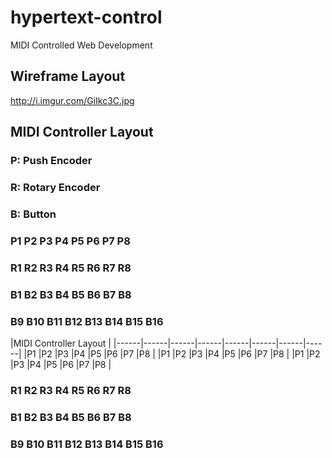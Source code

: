 # hypertext-control
MIDI Controlled Web Development
## Wireframe Layout
http://i.imgur.com/GiIkc3C.jpg
## MIDI Controller Layout
### P: Push Encoder
### R: Rotary Encoder
### B: Button

### P1    P2    P3    P4    P5    P6    P7    P8
### R1    R2    R3    R4    R5    R6    R7    R8
### B1    B2    B3    B4    B5    B6    B7    B8
### B9    B10   B11   B12   B13   B14   B15   B16

|MIDI Controller Layout                                 |
|------|------|------|------|------|------|------|------|
|P1    |P2    |P3    |P4    |P5    |P6    |P7    |P8    |
|P1    |P2    |P3    |P4    |P5    |P6    |P7    |P8    |
|P1    |P2    |P3    |P4    |P5    |P6    |P7    |P8    |

### R1    R2    R3    R4    R5    R6    R7    R8
### B1    B2    B3    B4    B5    B6    B7    B8
### B9    B10   B11   B12   B13   B14   B15   B16
